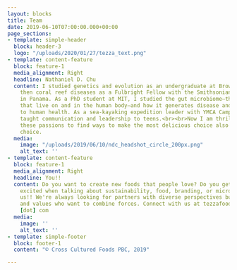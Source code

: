 ```yaml
---
layout: blocks
title: Team
date: 2019-06-10T07:00:00.000+00:00
page_sections:
- template: simple-header
  block: header-3
  logo: "/uploads/2020/01/27/tezza_text.png"
- template: content-feature
  block: feature-1
  media_alignment: Right
  headline: Nathaniel D. Chu
  content: I studied genetics and evolution as an undergraduate at Brown University,
    then coral reef diseases as a Fulbright Fellow with the Smithsonian Institution
    in Panama. As a PhD student at MIT, I studied the gut microbiome—the bacteria
    that live on and in the human body—and how it generates disease and contributes
    to human health. As a sea-kayaking expedition leader with YMCA Camp Orkila, I
    taught communication and leadership to teens.<br><br>Now I am thrilled to combine
    these passions to find ways to make the most delicious choice also the most sustainable
    choice.
  media:
    image: "/uploads/2019/06/10/ndc_headshot_circle_200px.png"
    alt_text: ''
- template: content-feature
  block: feature-1
  media_alignment: Right
  headline: You!!
  content: Do you want to create new foods that people love? Do you get indecently
    excited when talking about sustainability, food, branding, or microbiology? Join
    us!! We're always looking for partners with diverse perspectives but shared missions
    and values who want to combine forces. Connect with us at tezzafoods [at] gmail
    [dot] com
  media:
    image: ''
    alt_text: ''
- template: simple-footer
  block: footer-1
  content: "© Cross Cultured Foods PBC, 2019"

---
```

